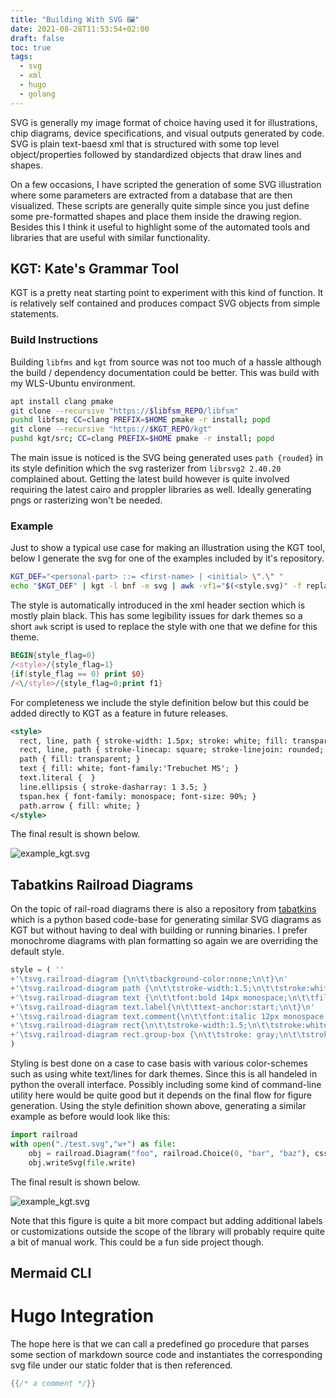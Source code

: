 ```yaml
---
title: "Building With SVG 🖼"
date: 2021-08-28T11:53:54+02:00
draft: false
toc: true
tags:
  - svg
  - xml
  - hugo
  - golang
---
```


SVG is generally my image format of choice having used it for illustrations,
chip diagrams, device specifications, and visual outputs generated by code.
SVG is plain text-baesd xml that is structured with some top level
object/properties followed by standardized objects that draw lines and shapes.

On a few occasions, I have scripted the generation of some SVG illustration
where some parameters are extracted from a database that are then visualized.
These scripts are generally quite simple since you just define some
pre-formatted shapes and place them inside the drawing region. Besides this
I think it useful to highlight some of the automated tools and libraries
that are useful with similar functionality.

## KGT: Kate's Grammar Tool

KGT is a pretty neat starting point to experiment with this kind of function.
It is relatively self contained and produces compact SVG objects from simple
statements.

### Build Instructions

Building `libfms` and `kgt` from source was not too much of a hassle although
the build / dependency documentation could be better. This was build with my
WLS-Ubuntu environment.

``` bash
apt install clang pmake
git clone --recursive "https://$libfsm_REPO/libfsm"
pushd libfsm; CC=clang PREFIX=$HOME pmake -r install; popd
git clone --recursive "https://$KGT_REPO/kgt"
pushd kgt/src; CC=clang PREFIX=$HOME pmake -r install; popd
```

The main issue is noticed
is the SVG being generated uses `path {rouded}` in its style definition which
the svg rasterizer from `librsvg2 2.40.20` complained about. Getting the latest
build however is quite involved requiring the latest cairo and proppler
libraries as well. Ideally generating pngs or rasterizing won't be needed.

### Example

Just to show a typical use case for making an illustration using the KGT tool,
below I generate the svg for one of the examples included by it's repository.

``` bash
KGT_DEF="<personal-part> ::= <first-name> | <initial> \".\" "
echo "$KGT_DEF" | kgt -l bnf -e svg | awk -vf1="$(<style.svg)" -f replace_style.awk > example_kgt.svg
```

The style is automatically introduced in the xml header section which is mostly
plain black. This has some legibility issues for dark themes so a short `awk`
script is used to replace the style with one that we define for this theme.

``` awk
BEGIN{style_flag=0}
/<style>/{style_flag=1}
{if(style_flag == 0) print $0}
/<\/style>/{style_flag=0;print f1}
```

For completeness we include the style definition below but this could be
added directly to KGT as a feature in future releases.

``` xml
<style>
  rect, line, path { stroke-width: 1.5px; stroke: white; fill: transparent; }
  rect, line, path { stroke-linecap: square; stroke-linejoin: rounded; }
  path { fill: transparent; }
  text { fill: white; font-family:'Trebuchet MS'; }
  text.literal {  }
  line.ellipsis { stroke-dasharray: 1 3.5; }
  tspan.hex { font-family: monospace; font-size: 90%; }
  path.arrow { fill: white; }
</style>
```

The final result is shown below.

![example_kgt.svg](/images/example_kgt.svg)

## Tabatkins Railroad Diagrams

On the topic of rail-road diagrams there is also a repository from
[tabatkins](https://github.com/tabatkins/railroad-diagrams) which is a python
based code-base for generating similar SVG diagrams as KGT but without having
to deal with building or running binaries. I prefer monochrome diagrams with
plan formatting so again we are overriding the default style.

``` python
style = ( ''
+'\tsvg.railroad-diagram {\n\t\tbackground-color:none;\n\t}\n'
+'\tsvg.railroad-diagram path {\n\t\tstroke-width:1.5;\n\t\tstroke:white;\n\t\tfill:rgba(0,0,0,0);\n\t}\n'
+'\tsvg.railroad-diagram text {\n\t\tfont:bold 14px monospace;\n\t\tfill: white;\n\t\ttext-anchor:middle;\n\t}\n'
+'\tsvg.railroad-diagram text.label{\n\t\ttext-anchor:start;\n\t}\n'
+'\tsvg.railroad-diagram text.comment{\n\t\tfont:italic 12px monospace;\n\t}\n'
+'\tsvg.railroad-diagram rect{\n\t\tstroke-width:1.5;\n\t\tstroke:white;\n\t\tfill:none;\n\t}\n'
+'\tsvg.railroad-diagram rect.group-box {\n\t\tstroke: gray;\n\t\tstroke-dasharray: 10 5;\n\t\tfill: none;\n\t}\n'
)
```

Styling is best done on a case to case basis with various color-schemes such as
using white text/lines for dark themes. Since this is all handeled in python
the overall interface. Possibly including some kind of command-line utility
here would be quite good but it depends on the final flow for figure generation.
Using the style definition shown above, generating a similar example as before
would look like this:

``` python
import railroad
with open("./test.svg","w+") as file:
    obj = railroad.Diagram("foo", railroad.Choice(0, "bar", "baz"), css=style)
    obj.writeSvg(file.write)
```

The final result is shown below.

![example_kgt.svg](/images/example_trd.svg)

Note that this figure is quite a bit more compact but adding additional labels
or customizations outside the scope of the library will probably require
quite a bit of manual work. This could be a fun side project though.

## Mermaid CLI



# Hugo Integration

The hope here is that we can call a predefined go procedure that parses
some section of markdown source code and instantiates the corresponding svg file
under our static folder that is then referenced.

``` go
{{/* a comment */}}
```
